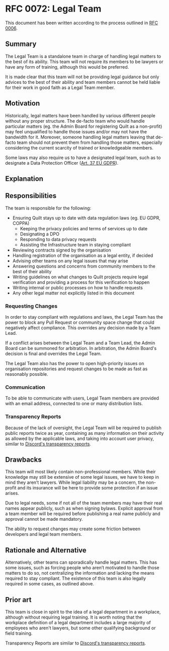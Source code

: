 # RFC 0072: Legal Team

This document has been written according to the process outlined in [RFC 0006](https://github.com/QuiltMC/rfcs/blob/main/structure/0006-governance.md#teams).

## Summary

The Legal Team is a standalone team in charge of handling legal matters to the best of its ability. This team will not require its members to be lawyers
or have any form of training, although this would be preferred.

It is made clear that this team will not be providing legal guidance but only advices to the best of their ability and team members cannot be held
liable for their work in good faith as a Legal Team member.

## Motivation

Historically, legal matters have been handled by various different people without any proper structure. The de-facto team who would handle particular
matters (eg. the Admin Board for registering Quilt as a non-profit) may feel unqualified to handle those issues and/or may not have the bandwidth for it.
Moreover, someone handling legal matters leaving that de-facto team should not prevent them from handling those matters, especially
considering the current scarcity of trained or knowledgeable members.

Some laws may also require us to have a designated legal team, such as to designate a Data Protection Officer
([Art. 37 EU GDPR](https://gdpr-info.eu/art-37-gdpr/)).

## Explanation

## Responsibilities

The team is responsible for the following:

- Ensuring Quilt stays up to date with data regulation laws (eg. EU GDPR, COPPA)
    - Keeping the privacy policies and terms of services up to date
    - Designating a DPO
    - Responding to data privacy requests
    - Assisting the Infrastructure team in staying compliant
- Reviewing contracts signed by the organisation
- Handling registration of the organisation as a legal entity, if decided
- Advising other teams on any legal issues that may arise
- Answering questions and concerns from community members to the best of their ability
- Writing guidelines on what changes to Quilt projects require legal verification and providing a process for this verification to happen
- Writing internal or public processes on how to handle requests
- Any other legal matter not explicitly listed in this document

### Requesting Changes

In order to stay compliant with regulations and laws, the Legal Team has the power to block any Pull Request or community space change that
could negatively affect compliance. This overrides any decision made by a Team Lead.

If a conflict arises between the Legal Team and a Team Lead, the Admin Board can be summoned for arbitration. In arbitration, the
Admin Board's decision is final and overrides the Legal Team.

The Legal Team also has the power to open high-priority issues on organisation repositories and request changes to be
made as fast as reasonably possible.

### Communication

To be able to communicate with users, Legal Team members are provided with an email address, connected to one or many distribution lists.

### Transparency Reports

Because of the lack of oversight, the Legal Team will be required to publish public reports twice as year, containing as many information on
their activity as allowed by the applicable laws, and taking into account user privacy, similar to [Discord's transparency reports](https://discord.com/tags/transparency-reports).

## Drawbacks

This team will most likely contain non-professional members. While their knowledge may still be extensive of some legal issues, we have to keep in
mind they aren’t lawyers.
While legal liability may be a concern, the non-profit and its insurance will be here to provide some protection if an issue arises.

Due to legal needs, some if not all of the team members may have their real names appear publicly, such as when signing bylaws.
Explicit approval from a team member will be required before publishing a real name publicly and approval cannot be made mandatory.

The ability to request changes may create some friction between developers and legal team members.

## Rationale and Alternative

Alternatively, other teams can sporadically handle legal matters. This has some issues, such as forcing people who aren’t motivated to handle those
matters to do so, not centralizing the information and lacking the means required to stay compliant. The existence of this team is also legally required
in some cases, as outlined above.

## Prior art

This team is close in spirit to the idea of a legal department in a workplace, although without requiring legal training. It is worth noting that
the workplace definition of a legal department includes a large majority of employees who aren't lawyers, but some other qualifying background
or field training.

Transparency Reports are similar to [Discord's transparency reports](https://discord.com/tags/transparency-reports).
